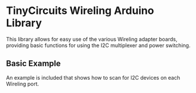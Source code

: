 # TinyCircuits Wireling Arduino Library

This library allows for easy use of the various Wireling adapter boards, providing basic functions for using the I2C multiplexer and power switching.

## Basic Example

An example is included that shows how to scan for I2C devices on each Wireling port.
